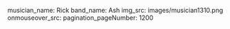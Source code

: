 musician_name: Rick
band_name: Ash
img_src: images/musician1310.png
onmouseover_src: 
pagination_pageNumber: 1200